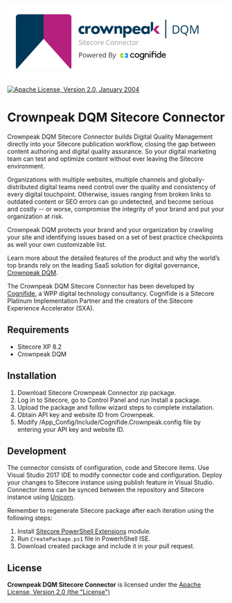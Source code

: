 ![Cognifide logo](docs/Logo.png)

[![Apache License, Version 2.0, January 2004](https://img.shields.io/github/license/Cognifide/gradle-aem-plugin.svg?label=License)](http://www.apache.org/licenses/)

# Crownpeak DQM Sitecore Connector

Crownpeak DQM Sitecore Connector builds Digital Quality Management directly into your Sitecore publication workflow, closing the gap between content authoring and digital quality assurance. So your digital marketing team can test and optimize content without ever leaving the Sitecore environment.

Organizations with multiple websites, multiple channels and globally-distributed digital teams need control over the quality and consistency of every digital touchpoint. Otherwise, issues ranging from broken links to outdated content or SEO errors can go undetected, and become serious and costly -- or worse, compromise the integrity of your brand and put your organization at risk. 

Crownpeak DQM protects your brand and your organization by crawling your site and identifying issues based on a set of best practice checkpoints as well your own customizable list.

Learn more about the detailed features of the product and why the world’s top brands rely on the leading SaaS solution for digital governance, [Crownpeak DQM](https://www.crownpeak.com/products/digital-quality-management/).

The Crownpeak DQM Sitecore Connector has been developed by [Cognifide](http://www.cognifide.com/), a WPP digital technology consultancy. Cognifide is a Sitecore Platinum Implementation Partner and the creators of the Sitecore Experience Accelerator (SXA). 

## Requirements

* Sitecore XP 8.2
* Crownpeak DQM

## Installation

1. Download Sitecore Crownpeak Connector zip package.
2. Log in to Sitecore, go to Control Panel and run Install a package.
3. Upload the package and follow wizard steps to complete installation.
4. Obtain API key and website ID from Crownpeak.
5. Modify /App_Config/Include/Cognifide.Crownpeak.config file by entering your API key and website ID.

## Development

The connector consists of configuration, code and Sitecore items. Use Visual Studio 2017 IDE to modify connector code and configuration. Deploy your changes to Sitecore instance using publish feature in Visual Studio. Connector items can be synced between the repository and Sitecore instance using [Unicorn](https://github.com/kamsar/Unicorn).

Remember to regenerate Sitecore package after each iteration using the following steps:

1. Install [Sitecore PowerShell Extensions](https://marketplace.sitecore.net/en/Modules/Sitecore_PowerShell_console.aspx) module.
2. Run `CreatePackage.ps1` file in PowerhShell ISE.
3. Download created package and include it in your pull request.

## License

**Crownpeak DQM Sitecore Connector** is licensed under the [Apache License, Version 2.0 (the "License")](https://www.apache.org/licenses/LICENSE-2.0.txt)
